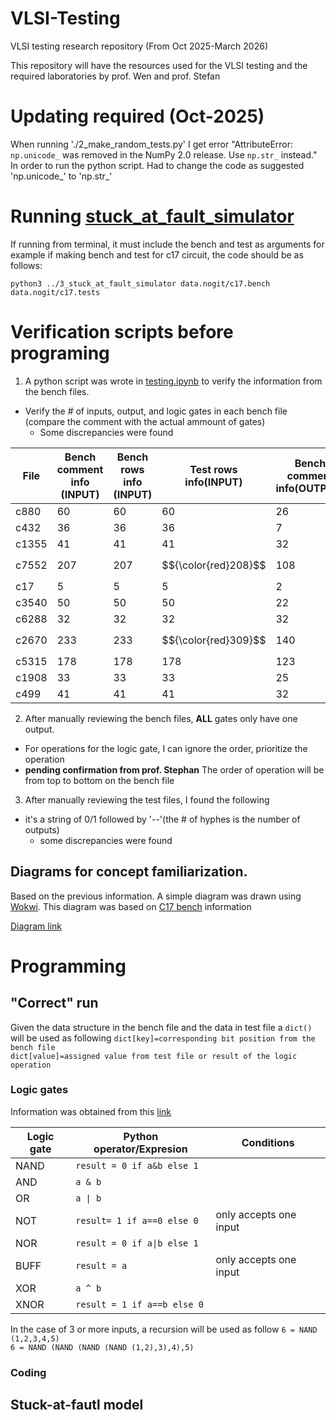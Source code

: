 # VLSI-Testing
VLSI testing research repository (From Oct 2025-March 2026)

This repository will have the resources used for the VLSI testing and the required laboratories by prof. Wen and prof. Stefan

# Updating required (Oct-2025)
When running './2_make_random_tests.py' I get error "AttributeError: `np.unicode_` was removed in the NumPy 2.0 release. Use `np.str_` instead."
In order to run the python script. Had to change the code as suggested 'np.unicode_' to 'np.str_'

# Running [stuck_at_fault_simulator](./fsim-contest.github/fsim-contest.github/3_stuck_at_fault_simulator.py)
If running from terminal, it must include the bench and test as arguments for example if making bench and test for c17 circuit, the code should be as follows: 

```
python3 ../3_stuck_at_fault_simulator data.nogit/c17.bench data.nogit/c17.tests
```
# Verification scripts before programing
1. A python script was wrote in [testing.ipynb](./fsim-contest.github/fsim-contest.github/testing.ipynb) to verify the information from the bench files.
 - Verify the # of inputs, output, and logic gates in each bench file (compare the comment with the actual ammount of gates)
   - Some discrepancies were found 


| File | Bench comment info (INPUT) | Bench rows info (INPUT) | Test rows info(INPUT) | Bench comment info(OUTPUT) | Bench rows info(OUTPUT) | Test rows info(OUTPUT) | 
|---|---|---|---|---|---|---|
| c880 | 60 | 60 | 60 | 26 | 26 | 26 | 
| c432 | 36 | 36 | 36 | 7 | 7 | 7 | 
| c1355 | 41 | 41 | 41 | 32 | 32 | 32 | 
| c7552 | 207 | 207 | $${\color{red}208}$$ | 108 | 108 | $${\color{red}107}$$ | 
| c17 | 5 | 5 | 5 | 2 | 2 | 2 | 
| c3540 | 50 | 50 | 50 | 22 | 22 | 22 | 
| c6288 | 32 | 32 | 32 | 32 | 32 | 32 | 
| c2670 | 233 | 233 | $${\color{red}309}$$ | 140 | 140 | $${\color{red}64}$$ | 
| c5315 | 178 | 178 | 178 | 123 | 123 | 123 | 
| c1908 | 33 | 33 | 33 | 25 | 25 | 25 | 
| c499 | 41 | 41 | 41 | 32 | 32 | 32 | 
2. After manually reviewing the bench files, **ALL** gates only have one output.
 - For operations for the logic gate, I can ignore the order, prioritize the operation
 - **pending confirmation from prof. Stephan** The order of operation will be from top to bottom on the bench file
3. After manually reviewing the test files, I found the following
 - it's a string of 0/1 followed by '--'(the # of hyphes is the number of outputs)
   - some discrepancies were found

## Diagrams for concept familiarization. 
Based on the previous information. A simple diagram was drawn using [Wokwi](https://wokwi.com/). This diagram was based on [C17 bench](./fsim-contest.github/fsim-contest.github/data.nogit/c17.bench) information

[Diagram link](https://wokwi.com/projects/444225106610273281)

# Programming 
## "Correct" run
Given the data structure in the bench file and the data in test file a `dict()` will be used as following
`dict[key]=corresponding bit position from the bench file`\
`dict[value]=assigned value from test file or result of the logic operation`

### Logic gates

Information was obtained from this [link](https://www.geeksforgeeks.org/python/logic-gates-in-python/)

| Logic gate | Python operator/Expresion | Conditions |
| --- | --- | --- |
| NAND | `result = 0 if a&b else 1` | 
| AND | `a & b` |
| OR | `a \| b` |
| NOT | `result= 1 if a==0 else 0` | only accepts one input |
| NOR | `result = 0 if a\|b else 1 ` |
| BUFF | `result = a`| only accepts one input |
| XOR | `a ^ b` |
| XNOR | `result = 1 if a==b else 0`|

In the case of 3 or more inputs, a recursion will be used as follow
`6 = NAND (1,2,3,4,5)`\
`6 = NAND (NAND (NAND (NAND (1,2),3),4),5)`

### Coding



## Stuck-at-fautl model
